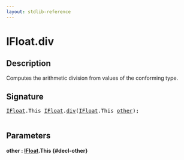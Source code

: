 ```yaml
---
layout: stdlib-reference
---
```


# IFloat\.div

## Description

Computes the arithmetic division from values of the conforming type.




## Signature 

<pre>
<a href="/stdlib-reference/interfaces/ifloat-01/index" class="code_type">IFloat</a>.<span class="code_keyword">This</span> <a href="/stdlib-reference/interfaces/ifloat-01/index" class="code_type">IFloat</a>.<a href="/stdlib-reference/interfaces/ifloat-01/div">div</a>(<a href="/stdlib-reference/interfaces/ifloat-01/index" class="code_type">IFloat</a>.<span class="code_keyword">This</span> <a href="/stdlib-reference/interfaces/ifloat-01/div#decl-other" class="code_param">other</a>);

</pre>

## Parameters

#### other  : [IFloat](/stdlib-reference/interfaces/ifloat-01/index)\.This {#decl-other}

